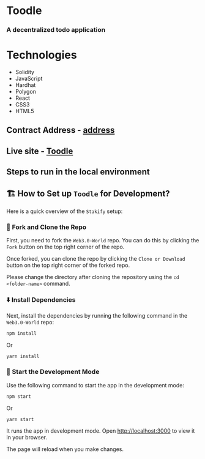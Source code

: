 # Toodle

### A decentralized todo application

# Technologies
- Solidity
- JavaScript
- Hardhat
- Polygon
- React
- CSS3
- HTML5

## Contract Address - [address](https://mumbai.polygonscan.com/address/0xc206bCE86e806F911CB9225D232eE130Da0a1D77)

## Live site - [Toodle](https://web3-todo-ndqdscpwb-nirban256.vercel.app/)


## Steps to run in the local environment

## 🏗️ How to Set up `Toodle` for Development?

Here is a quick overview of the `Stakify` setup:

### 🍴 Fork and Clone the Repo 
First, you need to fork the `Web3.0-World` repo. You can do this by clicking the `Fork` button on the top right corner of the repo.

Once forked, you can clone the repo by clicking the `Clone or Download` button on the top right corner of the forked repo.

Please change the directory after cloning the repository using the `cd <folder-name>` command.

### ⬇️ Install Dependencies
Next, install the dependencies by running the following command in the `Web3.0-World` repo:

```bash
npm install
```
Or
  
```bash
yarn install
```

### 🦄 Start the Development Mode
Use the following command to start the app in the development mode:

```bash
npm start
```
Or
  
```bash
yarn start
```

It runs the app in development mode. Open [http://localhost:3000](http://localhost:3000) to view it in your browser.

The page will reload when you make changes.

